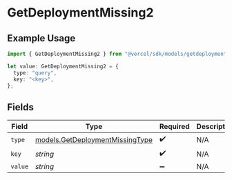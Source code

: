 # GetDeploymentMissing2

## Example Usage

```typescript
import { GetDeploymentMissing2 } from "@vercel/sdk/models/getdeploymentop.js";

let value: GetDeploymentMissing2 = {
  type: "query",
  key: "<key>",
};
```

## Fields

| Field                                                                    | Type                                                                     | Required                                                                 | Description                                                              |
| ------------------------------------------------------------------------ | ------------------------------------------------------------------------ | ------------------------------------------------------------------------ | ------------------------------------------------------------------------ |
| `type`                                                                   | [models.GetDeploymentMissingType](../models/getdeploymentmissingtype.md) | :heavy_check_mark:                                                       | N/A                                                                      |
| `key`                                                                    | *string*                                                                 | :heavy_check_mark:                                                       | N/A                                                                      |
| `value`                                                                  | *string*                                                                 | :heavy_minus_sign:                                                       | N/A                                                                      |